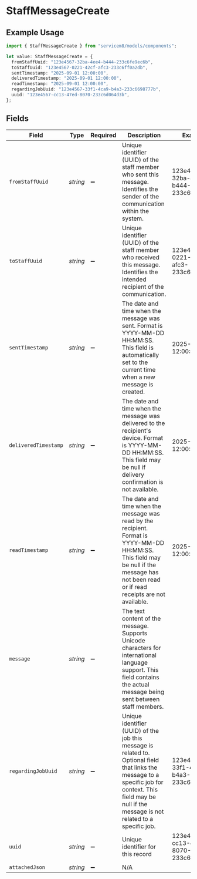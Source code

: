 # StaffMessageCreate

## Example Usage

```typescript
import { StaffMessageCreate } from "servicem8/models/components";

let value: StaffMessageCreate = {
  fromStaffUuid: "123e4567-32ba-4ee4-b444-233c6fe9ec6b",
  toStaffUuid: "123e4567-0221-42cf-afc3-233c6ff0a2db",
  sentTimestamp: "2025-09-01 12:00:00",
  deliveredTimestamp: "2025-09-01 12:00:00",
  readTimestamp: "2025-09-01 12:00:00",
  regardingJobUuid: "123e4567-33f1-4ca9-b4a3-233c6698777b",
  uuid: "123e4567-cc13-47ed-8070-233c6d064d3b",
};
```

## Fields

| Field                                                                                                                                                                                                        | Type                                                                                                                                                                                                         | Required                                                                                                                                                                                                     | Description                                                                                                                                                                                                  | Example                                                                                                                                                                                                      |
| ------------------------------------------------------------------------------------------------------------------------------------------------------------------------------------------------------------ | ------------------------------------------------------------------------------------------------------------------------------------------------------------------------------------------------------------ | ------------------------------------------------------------------------------------------------------------------------------------------------------------------------------------------------------------ | ------------------------------------------------------------------------------------------------------------------------------------------------------------------------------------------------------------ | ------------------------------------------------------------------------------------------------------------------------------------------------------------------------------------------------------------ |
| `fromStaffUuid`                                                                                                                                                                                              | *string*                                                                                                                                                                                                     | :heavy_minus_sign:                                                                                                                                                                                           | Unique identifier (UUID) of the staff member who sent this message. Identifies the sender of the communication within the system.                                                                            | 123e4567-32ba-4ee4-b444-233c6fe9ec6b                                                                                                                                                                         |
| `toStaffUuid`                                                                                                                                                                                                | *string*                                                                                                                                                                                                     | :heavy_minus_sign:                                                                                                                                                                                           | Unique identifier (UUID) of the staff member who received this message. Identifies the intended recipient of the communication.                                                                              | 123e4567-0221-42cf-afc3-233c6ff0a2db                                                                                                                                                                         |
| `sentTimestamp`                                                                                                                                                                                              | *string*                                                                                                                                                                                                     | :heavy_minus_sign:                                                                                                                                                                                           | The date and time when the message was sent. Format is YYYY-MM-DD HH:MM:SS. This field is automatically set to the current time when a new message is created.                                               | 2025-09-01 12:00:00                                                                                                                                                                                          |
| `deliveredTimestamp`                                                                                                                                                                                         | *string*                                                                                                                                                                                                     | :heavy_minus_sign:                                                                                                                                                                                           | The date and time when the message was delivered to the recipient's device. Format is YYYY-MM-DD HH:MM:SS. This field may be null if delivery confirmation is not available.                                 | 2025-09-01 12:00:00                                                                                                                                                                                          |
| `readTimestamp`                                                                                                                                                                                              | *string*                                                                                                                                                                                                     | :heavy_minus_sign:                                                                                                                                                                                           | The date and time when the message was read by the recipient. Format is YYYY-MM-DD HH:MM:SS. This field may be null if the message has not been read or if read receipts are not available.                  | 2025-09-01 12:00:00                                                                                                                                                                                          |
| `message`                                                                                                                                                                                                    | *string*                                                                                                                                                                                                     | :heavy_minus_sign:                                                                                                                                                                                           | The text content of the message. Supports Unicode characters for international language support. This field contains the actual message being sent between staff members.                                    |                                                                                                                                                                                                              |
| `regardingJobUuid`                                                                                                                                                                                           | *string*                                                                                                                                                                                                     | :heavy_minus_sign:                                                                                                                                                                                           | Unique identifier (UUID) of the job this message is related to. Optional field that links the message to a specific job for context. This field may be null if the message is not related to a specific job. | 123e4567-33f1-4ca9-b4a3-233c6698777b                                                                                                                                                                         |
| `uuid`                                                                                                                                                                                                       | *string*                                                                                                                                                                                                     | :heavy_minus_sign:                                                                                                                                                                                           | Unique identifier for this record                                                                                                                                                                            | 123e4567-cc13-47ed-8070-233c6d064d3b                                                                                                                                                                         |
| `attachedJson`                                                                                                                                                                                               | *string*                                                                                                                                                                                                     | :heavy_minus_sign:                                                                                                                                                                                           | N/A                                                                                                                                                                                                          |                                                                                                                                                                                                              |